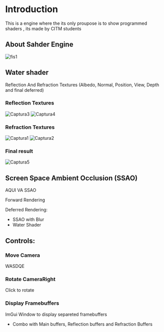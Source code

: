 # Introduction
This is a engine where the its only proupose is to show programmed shaders , its made by CITM students

## About Sahder Engine
![fis1](https://user-images.githubusercontent.com/79161102/212576726-6051841c-d5a8-48f6-a3d9-6b5af09c835c.PNG)

## Water shader
Reflection And Refraction Textures (Albedo, Normal, Position, View, Depth and final deferred)
### Reflection Textures
![Captura3](https://github.com/Xavierlm11/Shaders-Engine/assets/79161175/0102b1fe-2d84-4d8e-b847-1740520ec9cd)
![Captura4](https://github.com/Xavierlm11/Shaders-Engine/assets/79161175/c802d2f4-aaf4-4c52-93f6-4bde3e032d48)
### Refraction Textures
![Captura1](https://github.com/Xavierlm11/Shaders-Engine/assets/79161175/cf831552-c392-4ee6-8edc-9a8ae35ade2c)
![Captura2](https://github.com/Xavierlm11/Shaders-Engine/assets/79161175/97a6f08d-3ab9-4de5-989f-72bbe8899bcc)
### Final result
![Captura5](https://github.com/Xavierlm11/Shaders-Engine/assets/79161175/beb50c64-8f7f-432b-b2c8-4587327f41ff)


## Screen Space Ambient Occlusion (SSAO)
AQUI VA SSAO

Forward Rendering

Deferred Rendering:
- SSAO with Blur
- Water Shader

## Controls:
### Move Camera
WASDQE
### Rotate CameraRight
Click to rotate
### Display Framebuffers
ImGui Window to display separeted framebuffers
- Combo with Main buffers, Reflection buffers and Refraction Buffers
